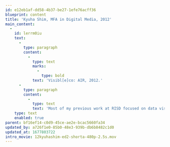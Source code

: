 ```yaml
---
id: e12eb1af-dd58-4b37-be27-1efe76acff36
blueprint: content
title: 'Kyuha Shim, MFA in Digital Media, 2012'
main_content:
  -
    id: lerrm0iu
    text:
      -
        type: paragraph
        content:
          -
            type: text
            marks:
              -
                type: bold
            text: 'Visibl[e]co: AIR, 2012.'
      -
        type: paragraph
        content:
          -
            type: text
            text: 'Most of my previous work at RISD focused on data visualizations. Before this project, I was exploring and experimenting with data-driven forms and generating geometric shapes from typefaces. Even though I learned a lot from those experiences, my projects did not engage with users. With my thesis, I wish to create more participatory and interactive designs. Studying with students from many different disciplines has enabled me to learn about the power of performance and participation. In my role as activist media designer, I hope to make people not only engage with my objects, but also feel more connected to their immediate environment.'
    type: text
    enabled: true
parent: bf16ef14-c0d9-45ce-ae2e-bcac5660fa34
updated_by: a726f1e0-85b0-48e3-939b-db6b8482c1d0
updated_at: 1677803722
intro_movie: 12kyuhashim-ed2-shorta-480p-2.5s.mov
---
```

